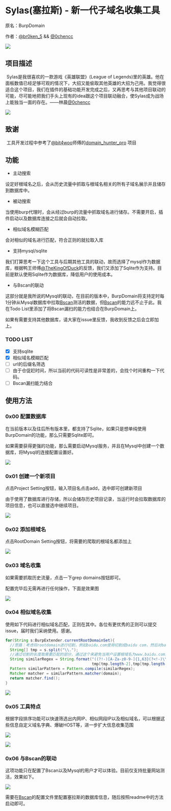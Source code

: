 # Sylas(塞拉斯) - 新一代子域名收集工具

原名：BurpDomain

作者：[@br0ken_5](https://github.com/broken5) && [@0chencc](https://github.com/0chencc)

![](img/index.png)

## 项目描述

​	Sylas是我很喜欢的一款游戏《英雄联盟》(League of Legends)里的英雄。他在面板数值已经足够可观的情况下，大招又能偷取其他英雄的大招为己用。我觉得很适合这个项目，我们在插件的基础功能开发完成之后，又再思考与其他项目联动的可能，尽可能地把我们手头上现有的idea跟这个项目联动融合，使Sylas成为战场上能独当一面的存在。——林晨[@0chencc](https://github.com/0chencc)

![](img/Sylas.jpeg)

## 致谢

​	工具开发过程中参考了[@bit4woo](https://github.com/bit4woo)师傅的[domain_hunter_pro](https://github.com/bit4woo/domain_hunter_pro) 项目

## 功能

* 主动搜索

设定好根域名之后，会从历史流量中抓取与根域名相关的所有子域名展示并且储存到数据库中。

* 被动搜索

当使用burp代理时，会从经过burp的流量中抓取域名进行储存。不需要开启，插件启动以及数据库连接之后就会自动拉取。

* 相似域名模糊匹配

会对相似的域名进行匹配，符合正则的就拉取入库

* 支持mysql/sqlite

我们打算思考一下这个工具与后期其他工具的联动，故而选择了mysql作为数据库，根据鸭王师傅[@TheKingOfDuck](https://github.com/TheKingOfDuck)的反馈，我们又添加了Sqlite作为支持。目前是默认使用Sqlite作为数据库，降低用户的使用成本。

* 与Bscan的联动

这部分就是我所说的Mysql的联动，在目前的版本中，BurpDomain将支持定时每1分钟从Mysql数据库中拉取[Bscan](https://github.com/broken5/bscan/tree/sylas)测活的数据，但[Bscan](https://github.com/broken5/bscan/tree/sylas)的能力远不止于此。我在Todo List里添加了将Bscan漏扫的能力也结合在BurpDomain上。

如果有需要支持其他数据库，请大家在issue里反馈，我收到反馈之后会立即加上。

### TODO LIST

- [x] 支持sqlite
- [x] 相似域名模糊匹配
- [ ] url的后缀名筛选
- [ ] 由于仓促赶时间，所以当前的代码可读性是非常差的，会找个时间重构一下代码。
- [ ] Bscan漏扫能力结合

## 使用方法

### 0x00 配置数据库

在当前版本以及往后所有版本里，都支持了Sqlite，如果只是想单纯使用BurpDomain的功能，那么只需要Sqlite即可。

如果需要获得更强的功能，那么需要启动Mysql服务，并且在Mysql中创建一个数据库，将Mysql的连接配置设置好。

![](img/databaseSetting.png)

### 0x01 创建一个新项目

点击Project Setting按钮，输入项目名点击add，选中即可创建新项目

由于使用了数据库进行存储，所以会储存历史项目记录，当运行时会拉取数据库的项目信息，也可以直接选中继续项目。

![](img/addProject.png)

### 0x02 添加根域名

点击RootDomain Setting按钮，将需要的爬取的根域名都添加上

![](img/addRootDomain.png)

### 0x03 域名收集

如果需要抓取历史流量，点击一下grep domains按钮即可。

配置完毕后无需再进行任何操作，下面是效果图

![](img/passiveCollection.png)

### 0x04 相似域名收集

使用如下代码进行相似域名匹配，正则在其中。各位有更优秀的正则可以提交issue，届时我们采纳使用。感谢。

```java
for(String s:BurpExtender.currentRootDomainSet){
  //思路：考虑将rootdomain进行切割，例如baidu.com使用切割成baidu com，然后对baidu进行相似度匹配
  String[] tmp = s.split("\\.");
  //通过切割的长度取需要匹配的部分，通过这个来避免当用户设置根域名为www.baidu.com的时候，会匹配成www,baidu的问题，目前直接取baidu,com
  String similarRegex = String.format("((?!-)[A-Za-z0-9-]{1,63}(?<!-)\\.)*(?!-)[A-Za-z0-9-]{0,63}%s[A-Za-z0-9-]{0,63}(?<!-)\\.%s",
                                      tmp[tmp.length-2],tmp[tmp.length-1]);
  Pattern similarPattern = Pattern.compile(similarRegex);
  Matcher matcher = similarPattern.matcher(domain);
  return matcher.find();
}
```

![](img/similarDomain.png)

### 0x05 工具特点

根据字段排序功能可以快速筛选出内网IP、相似网段IP以及相似域名，可以根据这些信息自定义域名字典、爆破HOST等，进一步扩大信息收集范围

![](img/features1.png)

![](img/features2.png)

### 0x06 与Bscan的联动

这项功能只在配置了Bscan以及Mysql的用户才可以体验。目前仅支持批量网站测活，效果如下。

![](img/BscanDomainAliveCheck.png)

需要在[Bscan](https://github.com/broken5/bscan/tree/sylas)的配置文件里配置塞拉斯的数据库信息，随后按照readme中的方法启动即可。